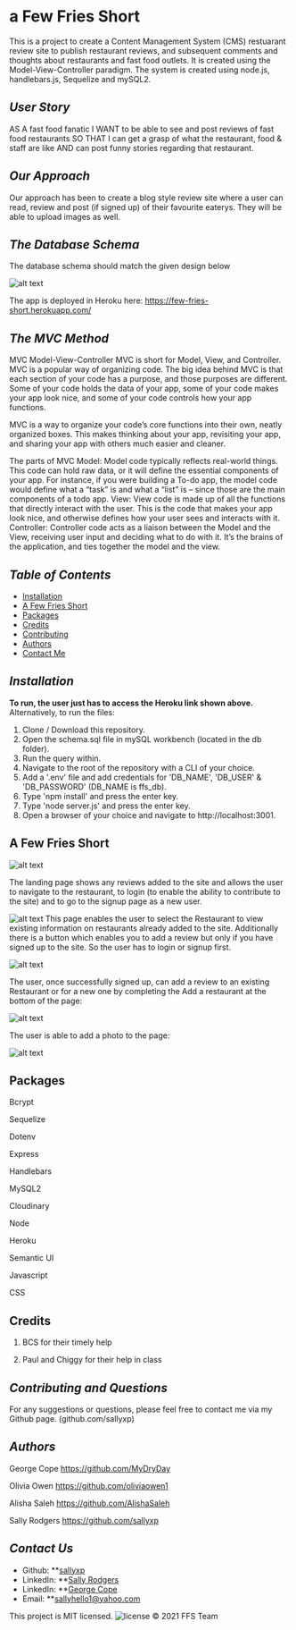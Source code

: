 # a Few Fries Short
This is a project to create a Content Management System (CMS) restuarant review site to publish restaurant reviews, and subsequent comments and thoughts about restaurants and fast food outlets. It is created using the Model-View-Controller paradigm. The system is created using node.js, handlebars.js, Sequelize and mySQL2.

## *User Story*
AS A fast food fanatic
I WANT to be able to see and post reviews of fast food restaurants
SO THAT I can get a grasp of what the restaurant, food & staff are like
AND can post funny stories regarding that restaurant.

## *Our Approach*

Our approach has been to create a blog style review site where a user can read, review and post (if signed up) of their favourite eaterys.  They will be able to upload images as well.

## *The Database Schema* 

The database schema should match the given design below

![alt text](/images/EntityRelDiagram.png)

The app is deployed in Heroku here: https://few-fries-short.herokuapp.com/

## *The MVC Method*

MVC Model-View-Controller
MVC is short for Model, View, and Controller. MVC is a popular way of organizing code. The big idea behind MVC is that each section of your code has a purpose, and those purposes are different. Some of your code holds the data of your app, some of your code makes your app look nice, and some of your code controls how your app functions.

MVC is a way to organize your code’s core functions into their own, neatly organized boxes. This makes thinking about your app, revisiting your app, and sharing your app with others much easier and cleaner.

The parts of MVC Model: Model code typically reflects real-world things. This code can hold raw data, or it will define the essential components of your app. For instance, if you were building a To-do app, the model code would define what a “task” is and what a “list” is – since those are the main components of a todo app. View: View code is made up of all the functions that directly interact with the user. This is the code that makes your app look nice, and otherwise defines how your user sees and interacts with it. Controller: Controller code acts as a liaison between the Model and the View, receiving user input and deciding what to do with it. It’s the brains of the application, and ties together the model and the view.



## *Table of Contents*
- [Installation](#installation)
- [A Few Fries Short](#few-fries-short)
- [Packages](#Packages) 
- [Credits](#Credits) 
- [Contributing](#contributing)
- [Authors](#authors)
- [Contact Me](#contact-me)

## *Installation*

**To run, the user just has to access the Heroku link shown above.**
Alternatively, to run the files:
  1. Clone / Download this repository. 
  2. Open the schema.sql file in mySQL workbench (located in the db folder). 
  3. Run the query within. 
  4. Navigate to the root of the repository with a CLI of your choice.
  5. Add a '.env' file and add credentials for 'DB_NAME', 'DB_USER' & 'DB_PASSWORD' (DB_NAME is ffs_db).
  6. Type 'npm install' and press the enter key. 
  7. Type 'node server.js' and press the enter key. 
  8. Open a browser of your choice and navigate to http://localhost:3001.  

## **A Few Fries Short**

![alt text](/images/Landingpage.png) 

The landing page shows any reviews added to the site and allows the user to navigate to the restaurant, to login (to enable the ability to contribute to the site) and to go to the signup page as a new user.

![alt text](/images/Restaurantpage.png)
This page enables the user to select the Restaurant to view existing information on restaurants already added to the site.  Additionally there is a button which enables you to add a review but only if you have signed up to the site.  So the user has to login or signup first.

![alt text](/images/Restaurantpage.png)

The user, once successfully signed up, can add a review to an existing Restaurant or for a new one by completing the Add a restaurant at the bottom of the page:

![alt text](/images/reviewadd.png)

The user is able to add a photo to the page:

![alt text](/images/showspicture.png)

## Packages ##
Bcrypt

Sequelize

Dotenv

Express

Handlebars

MySQL2

Cloudinary

Node

Heroku

Semantic UI

Javascript

CSS


## Credits ##
1. BCS for their timely help

2. Paul and Chiggy for their help in class
                  
## *Contributing and Questions*
For any suggestions or questions, please feel free to contact me via my Github page. (github.com/sallyxp)

## *Authors*
George Cope   https://github.com/MyDryDay

Olivia Owen   https://github.com/oliviaowen1

Alisha Saleh  https://github.com/AlishaSaleh

Sally Rodgers https://github.com/sallyxp

## *Contact Us*
- Github: **[sallyxp](github.com/sallyxp)
- LinkedIn: **[Sally Rodgers](www.linkedin.com/in/sallyhello1)  
- LinkedIn: **[George Cope](www.linkedin.com/in/george-cope-633b761bb)
- Email: **[sallyhello1@yahoo.com](mailto:sallyhello1@yahoo.com)


This project is MIT licensed. ![license](https://img.shields.io/static/v1?label=license&message=MIT&color=blueviolet) 
&copy; 2021 FFS Team



















